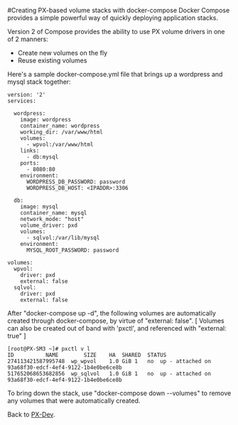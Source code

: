 #Creating PX-based volume stacks with docker-compose
Docker Compose provides a simple powerful way of quickly deploying application stacks.

Version 2 of Compose provides the ability to use PX volume drivers in one of 2 manners:

  + Create new volumes on the fly
  + Reuse existing volumes
  

Here's a sample docker-compose.yml file that brings up a wordpress and mysql stack together:

```
version: '2'
services:

  wordpress:
    image: wordpress
    container_name: wordpress
    working_dir: /var/www/html
    volumes:
      - wpvol:/var/www/html
    links:
      - db:mysql
    ports:
      - 8080:80
    environment:
      WORDPRESS_DB_PASSWORD: password
      WORDPRESS_DB_HOST: <IPADDR>:3306

  db:
    image: mysql
    container_name: mysql
    network_mode: "host"
    volume_driver: pxd
    volumes:
      - sqlvol:/var/lib/mysql
    environment:
      MYSQL_ROOT_PASSWORD: password

volumes:
  wpvol:
    driver: pxd
    external: false
  sqlvol:
    driver: pxd
    external: false
```

After "docker-compose up -d", the following volumes are automatically created through docker-compose, by virtue of "external: false".
[ Volumes can also be created out of band with 'pxctl', and referenced with "external: true" ]

```
[root@PX-SM3 ~]# pxctl v l
ID			NAME		SIZE	HA	SHARED	STATUS
274113421587995748	wp_wpvol	1.0 GiB	1	no	up - attached on 93a68f30-edcf-4ef4-9122-1b4e0be6ce8b
517652068653682856	wp_sqlvol	1.0 GiB	1	no	up - attached on 93a68f30-edcf-4ef4-9122-1b4e0be6ce8b
```

To bring down the stack, use "docker-compose down --volumes" to remove any volumes that were automatically created.


Back to [PX-Dev](https://github.com/portworx/px-dev/).

